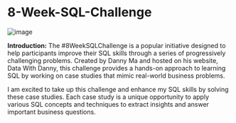 # 8-Week-SQL-Challenge

![image](https://8weeksqlchallenge.com/images/case-study-designs/1.png)

**Introduction:**
The #8WeekSQLChallenge is a popular initiative designed to help participants improve their SQL skills through a series of progressively challenging problems. Created by Danny Ma and hosted on his website, Data With Danny, this challenge provides a hands-on approach to learning SQL by working on case studies that mimic real-world business problems.

I am excited to take up this challenge and enhance my SQL skills by solving these case studies. Each case study is a unique opportunity to apply various SQL concepts and techniques to extract insights and answer important business questions.
